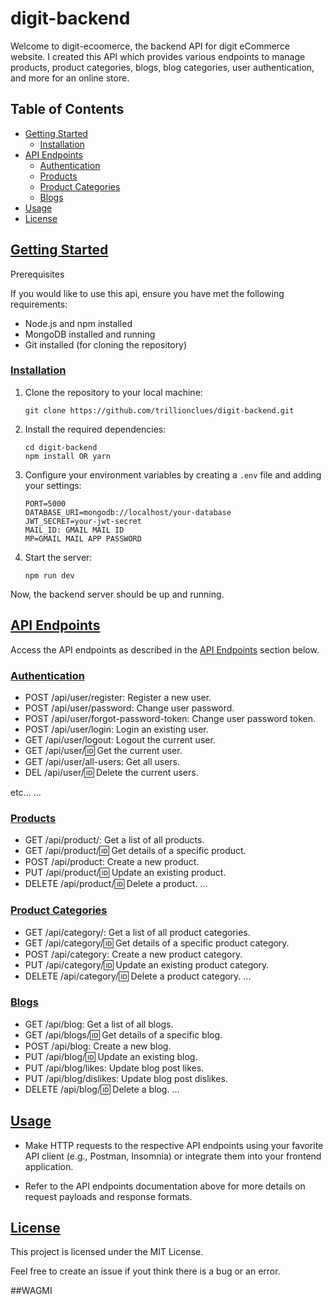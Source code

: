 # digit-backend

Welcome to digit-ecoomerce, the backend API for digit eCommerce website. I created this API which provides various endpoints to manage products, product categories, blogs, blog categories, user authentication, and more for an online store.

## Table of Contents

- [Getting Started](#getting-started)
  - [Installation](#installation)
- [API Endpoints](#api-endpoints)
  - [Authentication](#authentication)
  - [Products](#products)
  - [Product Categories](#product-categories)
  - [Blogs](#blogs)
- [Usage](#usage)
- [License](#license)

## [Getting Started](#getting-started)
Prerequisites

If you would like to use this api, ensure you have met the following requirements:

- Node.js and npm installed
- MongoDB installed and running
- Git installed (for cloning the repository)

### [Installation](#installation)

1. Clone the repository to your local machine:

   ```
   git clone https://github.com/trillionclues/digit-backend.git
   ```

2. Install the required dependencies:

   ```
   cd digit-backend
   npm install OR yarn 
   ```

3. Configure your environment variables by creating a `.env` file and adding your settings:

   ```env
   PORT=5000
   DATABASE_URI=mongodb://localhost/your-database
   JWT_SECRET=your-jwt-secret
   MAIL_ID: GMAIL MAIL ID
   MP=GMAIL MAIL APP PASSWORD
   ```

4. Start the server:

   ```
   npm run dev
   ```

Now, the backend server should be up and running.


## [API Endpoints](#api-endpoints)
Access the API endpoints as described in the [API Endpoints](#api-endpoints) section below.

### [Authentication](#authentication)
- POST /api/user/register: Register a new user.
- POST /api/user/password: Change user password.
- POST /api/user/forgot-password-token: Change user password token.
- POST /api/user/login: Login an existing user.
- GET /api/user/logout: Logout the current user.
- GET /api/user/:id: Get the current user.
- GET /api/user/all-users: Get all users.
- DEL /api/user/:id: Delete the current users.

etc...
...

### [Products](#products)
- GET /api/product/: Get a list of all products.
- GET /api/product/:id: Get details of a specific product.
- POST /api/product: Create a new product.
- PUT /api/product/:id: Update an existing product.
- DELETE /api/product/:id: Delete a product.
...

### [Product Categories](#product-categories)
- GET /api/category/: Get a list of all product categories.
- GET /api/category/:id: Get details of a specific product category.
- POST /api/category: Create a new product category.
- PUT /api/category/:id: Update an existing product category.
- DELETE /api/category/:id: Delete a product category.
...

### [Blogs](#blogs)
- GET /api/blog: Get a list of all blogs.
- GET /api/blogs/:id: Get details of a specific blog.
- POST /api/blog: Create a new blog.
- PUT /api/blog/:id: Update an existing blog.
- PUT /api/blog/likes: Update blog post likes.
- PUT /api/blog/dislikes: Update blog post dislikes.
- DELETE /api/blog/:id: Delete a blog.
...


## [Usage](#usage)

- Make HTTP requests to the respective API endpoints using your favorite API client (e.g., Postman, Insomnia) or integrate them into your frontend application.

- Refer to the API endpoints documentation above for more details on request payloads and response formats.

## [License](#license)
This project is licensed under the MIT License.

Feel free to create an issue if yout think there is a bug or an error.

##WAGMI
